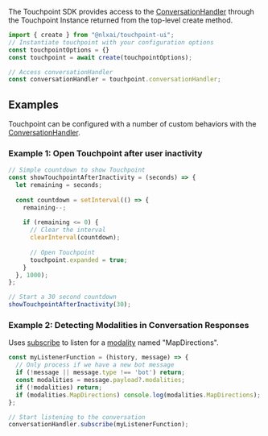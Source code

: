 The Touchpoint SDK provides access to the [ConversationHandler](/headless-api-reference#interface-conversationhandler) through the Touchpoint Instance returned from the top-level create method.

```js
import { create } from "@nlxai/touchpoint-ui";
// Instantiate touchpoint with your configuration options
const touchpointOptions = {}
const touchpoint = await create(touchpointOptions);

// Access conversationHandler
const conversationHandler = touchpoint.conversationHandler;
```

## Examples

Touchpoint can be configured with a number of custom behaviors with the [ConversationHandler](/headless-api-reference#interface-conversationhandler).

### Example 1: Open Touchpoint after user inactivity

```js
// Simple countdown to show Touchpoint
const showTouchpointAfterInactivity = (seconds) => {
  let remaining = seconds;
  
  const countdown = setInterval(() => {
    remaining--;
    
    if (remaining <= 0) {
      // Clear the interval
      clearInterval(countdown);
      
      // Open Touchpoint
      touchpoint.expanded = true;
    }
  }, 1000);
};

// Start a 30 second countdown
showTouchpointAfterInactivity(30);
```

### Example 2: Detecting Modalities in Conversation Responses

Uses [subscribe](/headless-api-reference#subscribe) to listen for a [modality](https://docs.studio.nlx.ai/1-build/resources/modalities) named "MapDirections".

```js
const myListenerFunction = (history, message) => {
  // Only process if we have a new bot message
  if (!message || message.type !== 'bot') return;
  const modalities = message.payload?.modalities;
  if (!modalities) return;
  if (modalities.MapDirections) console.log(modalities.MapDirections);
};

// Start listening to the conversation
conversationHandler.subscribe(myListenerFunction);
```